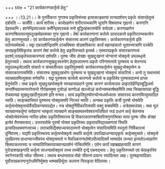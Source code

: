 +++
title = "21 कार्यकारणकर्तृत्वे हेतुः"

+++
।।13.21।। के पुनर्विकारा गुणाश्च प्रकृतिसंभवा इत्याकाङ्क्षायां
तान्यदर्शयन् प्रकृतेः संसारहेतुत्वं दर्शयति -- कार्येति। कार्यं शरीरम्।
कार्यग्रहणेन शरीरारम्भकाणि भूतानि विषयाश्च गृह्यन्ते। करणानि देहस्थानि।
ज्ञानेन्द्रियपञ्चकं कर्मेन्द्रियपञ्चकं मनो बुद्धिरहंकारश्चेति त्रयोदश।
करणग्रहणेन करणाश्रितत्वात्सुघदुःखमोहात्मका गुणा गृह्यन्ते। तेषां
कार्यकरणानां कर्तत्वे उत्पादकत्वे प्रकृतिरारम्भकत्वेन हेतुः कारणमुच्यते।
एवं कार्यकरणकर्तृत्वेन संसारस्य कारणं प्रकृतिरुक्ता। कार्यकारणकर्तृत्वे
इति पाठेप्ययमेवार्थः। यद्वा एकादशेन्द्रियाणि प़ञ्चविषयाः षोडशविकाराः
कार्यं महानहंकारो भूततन्मात्राणि पञ्चेति सप्तप्रकृतिविकृतयः कारणं तेषां
कर्तत्वे हेतुः प्रकृतिरुच्यते इत्यर्थः। एवमपरप्रकृतेः संसारकारणत्वं
प्रदर्श्य,परप्रकृतेस्तत्कारणत्वं दर्शयति। पुरुषः जीवः क्षेत्रज्ञः
सुखदुःखानां भोग्यानां भोक्तृत्वे उपलब्धृत्वे हेतुरुच्यते। तथाच
कार्यकारणसुखदुःस्वरुपेण हेतुफलात्मना प्रकृतेः परिणामाभावे पुरुषस्य च
चेतनस्य तदुपलब्धृत्वेऽसति संसारो न संभवतीत्यतः प्रकृतिपुरुषयोः
कार्यकारणकर्तृत्वेन सुखदुःभोक्तृत्वेन च संसारकारणत्वमिति। संसारश्च
सुखदुःखभोगः पुरुषस्य च सुखदुःखानां भोक्तृत्वं संसारित्वं। अन्ये तु
यथाभाष्यं व्याख्यातमित्युक्त्वा वर्णयन्ति। यद्वा पुरुषस्य कार्यत्वे
कारणत्वे कर्तत्वे च प्रकृतिरेव पुरुषतादात्म्यं प्राप्ता हेतुर्भवति। तथा
प्रकृतेः सुखदुःखभोक्तृत्वे स्वच्छायाप्रदाने पुरुषः कारणं कार्यत्वादयः
प्राकृतदेहेन्द्रियबुद्धिधर्माः सन्तश्चिदात्मन्यारोप्यन्ते गौरोहममुष्य
पुत्रोऽहं काणोऽहं खञ्जोऽहं करोभ्यमकार्षमहमिति तथा चिच्छायापन्ना बुद्धिः
तेचयाम्यहं सुखदुःखादीनुपालमे इति मन्यत। सायं
प्रकृतिपुरुषोरन्योन्यधर्माध्यासः संसारस्य कारणमित्युपपादितं भवति।
साङ्ख्याभिमतं पुरुषस्य भोक्तृत्वमपि निरस्तं भवति। अन्यथा प्रकृतिः कर्त्री
पुरुषो भोक्तेति कर्तृत्वभोक्तृत्वयोर्वैयदिकण्यमापद्येत। नच
भोक्तुर्निर्विकारित्वमपि वक्तुं शक्यमिति। अत्रेदमवधेयम्। यथा मूलं
व्याख्यानकर्तॄणां सर्वज्ञानां भाष्कृतां व्याख्याने
साङ्ख्यमतस्येश्वरानधिष्ठितं जडं प्रधानं कर्तृ चेतनश्च भोक्तेत्येवंरुपस्य
नास्ति प्रवेशः प्रकृतिरीश्वरस्य हि विकारकारणशक्तिस्त्रिगुणात्मिका माया
पुरुषः जीवः क्षेत्रज्ञ इत्येवं तैरुक्तत्वात्। उत्तरश्लोके पुरुषो भोक्ता
प्रकृतिस्थः प्रकृतावविद्यालक्षणायां स्थिति इत्यादिवक्ष्यमाणत्वाच्च।
तताचाविद्यैक्याध्यासादात्मनो भोक्तृत्वेन संसारित्वमिति वस्तुतो
निर्विकारत्वं दुर्निवारम्। यद्यपि प्रकृतिस्थस्य कर्तृत्वभोक्तृत्वे तथापि
कर्तृत्वे उपाधिप्राधान्यात्पृकृतेः कर्तृत्वमुच्यते। भोक्तृत्वे तूपहितस्य
प्राधान्याज्जीवस्य भोक्तृत्वमतो न वैयधिकरण्यदोषोऽपीत्यादिसर्वं भाष्यादेव
लभ्यत इत्यतोऽध्याहारेण क्लिष्टकल्पनया च भाष्यातिरिक्तव्याख्यानप्रदर्शनं
नोचितमिति। एतेन कार्यं यज्ञब्रह्महत्यादि कारणं पुरोडाशखङ्गादि कर्तृत्वं
साधनप्रयोक्तृत्वं तच्च तच्चेति द्वन्द्वे एकवद्भावः। हेतुः प्रकृतिरुच्यते
एवं चेत्प्रकृतेरेव स्वर्गनरकादि भवेन्न जीवस्य। तथाच बन्धाभावान्न मोक्षे
जीवानां प्रयत्नः स्यादित्यत आह। पुरुषइत्यादिकाः
पूर्वोत्तरप्रकरणानुरोधविनिर्मुक्ता भाष्यबहिर्भूताः कल्पना निराकृता
वेदितव्याः।
